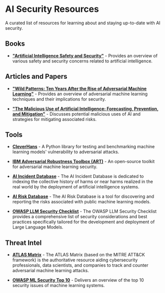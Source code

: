 # AI Security Resources

A curated list of resources for learning about and staying up-to-date with AI security.

## Books

- **["Artificial Intelligence Safety and Security"](https://www.amazon.com/Artificial-Intelligence-Security-Chapman-Robotics/dp/0815369824)** - Provides an overview of various safety and security concerns related to artificial intelligence. 
  
## Articles and Papers

- **["Wild Patterns: Ten Years After the Rise of Adversarial Machine Learning"](https://arxiv.org/pdf/1712.03141.pdf)** - Provides an overview of adversarial machine learning techniques and their implications for security.

- **["The Malicious Use of Artificial Intelligence: Forecasting, Prevention, and Mitigation"](https://arxiv.org/pdf/1802.07228.pdf)** - Discusses potential malicious uses of AI and strategies for mitigating associated risks.

## Tools

- **[CleverHans](https://github.com/cleverhans-lab/cleverhans)** - A Python library for testing and benchmarking machine learning models' vulnerability to adversarial attacks.

- **[IBM Adversarial Robustness Toolbox (ART)](https://research.ibm.com/projects/adversarial-robustness-toolbox)** - An open-source toolkit for adversarial machine learning security.

- **[AI Incident Database](https://incidentdatabase.ai/)** - The AI Incident Database is dedicated to indexing the collective history of harms or near harms realized in the real world by the deployment of artificial intelligence systems. 

- **[AI Risk Database](https://airisk.io/)** - The AI Risk Database is a tool for discovering and reporting the risks associated with public machine learning models.

- **[OWASP LLM Security Checklist](https://owasp.org/www-project-top-10-for-large-language-model-applications/llm-top-10-governance-doc/LLM_AI_Security_and_Governance_Checklist-v1.pdf)** - The OWASP LLM Security Checklist provides a comprehensive list of security considerations and best practices specifically tailored for the development and deployment of Large Language Models.



  
## Threat Intel

- **[ATLAS Matrix](https://atlas.mitre.org/matrices/ATLAS/)** - The ATLAS Matrix (based on the MITRE ATT&CK framework) is the authoritative resource aiding cybersecurity professionals, data scientists, and companies to track and counter adversarial machine learning attacks.

- **[OWASP ML Security Top 10](https://owasp.org/www-project-machine-learning-security-top-10/)** - Delivers an overview of the top 10 security issues of machine learning systems.



